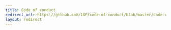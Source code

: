 ```yaml
---
title: Code of conduct
redirect_url: https://github.com/18F/code-of-conduct/blob/master/code-of-conduct.md
layout: redirect
---
```


